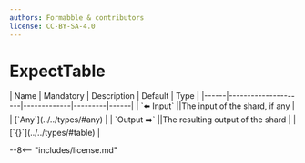 ```yaml
---
authors: Formabble & contributors
license: CC-BY-SA-4.0
---
```



# ExpectTable

<div class="sh-parameters" markdown="1">
| Name | Mandatory | Description | Default | Type |
|------|---------------------|-------------|---------|------|
| `⬅️ Input` ||The input of the shard, if any | | [`Any`](../../types/#any) |
| `Output ➡️` ||The resulting output of the shard | | [`{}`](../../types/#table) |

</div>



--8<-- "includes/license.md"

